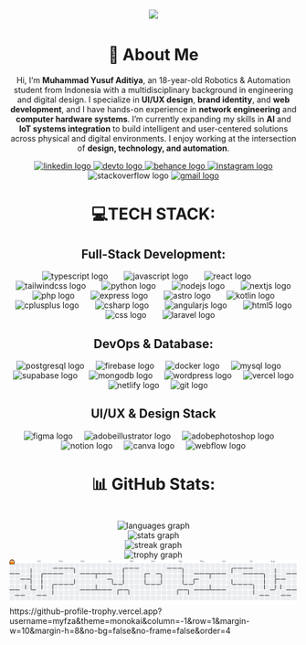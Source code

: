 <h1 align="center">
    <img src="https://readme-typing-svg.herokuapp.com/?font=Righteous&size=35&center=true&vCenter=true&width=500&height=70&duration=4000&lines=Hi+There!+👋;+I'm+Muhammad+Yusuf+!;" />
</h1>

<h1 align="center">💫 About Me</h1>

<p align="center">
Hi, I’m <strong>Muhammad Yusuf Aditiya</strong>, an 18-year-old Robotics & Automation student from Indonesia with a multidisciplinary background in engineering and digital design.  
I specialize in <strong>UI/UX design</strong>, <strong>brand identity</strong>, and <strong>web development</strong>, and I have hands-on experience in <strong>network engineering</strong> and <strong>computer hardware systems</strong>.
I’m currently expanding my skills in <strong>AI</strong> and <strong>IoT systems integration</strong> to build intelligent and user-centered solutions across physical and digital environments.  
I enjoy working at the intersection of <strong>design, technology, and automation</strong>.
</p>

<div align="center">
  <a href="https://www.linkedin.com/in/myfza/" target="_blank">
    <img src="https://img.shields.io/static/v1?message=LinkedIn&logo=linkedin&label=&color=0077B5&logoColor=white&labelColor=&style=for-the-badge" height="25" alt="linkedin logo"  />
  </a>
  <a href="https://dev.to/myfza" target="_blank">
    <img src="https://img.shields.io/static/v1?message=dev.to&logo=dev.to&label=&color=0A0A0A&logoColor=white&labelColor=&style=for-the-badge" height="25" alt="devto logo"  />
  </a>
  <a href="https://www.behance.net/muhammaaditiya3" target="_blank">
    <img src="https://img.shields.io/static/v1?message=Behance&logo=behance&label=&color=1769ff&logoColor=white&labelColor=&style=for-the-badge" height="25" alt="behance logo"  />
  </a>
  <a href="https://www.instagram.com/vizart.in/" target="_blank">
    <img src="https://img.shields.io/static/v1?message=Instagram&logo=instagram&label=&color=E4405F&logoColor=white&labelColor=&style=for-the-badge" height="25" alt="instagram logo"  />
  </a>
  <img src="https://img.shields.io/static/v1?message=Stackoverflow&logo=stackoverflow&label=&color=FE7A16&logoColor=white&labelColor=&style=for-the-badge" height="25" alt="stackoverflow logo"  />
  <a href="vizart.id@gmail.com" target="_blank">
    <img src="https://img.shields.io/static/v1?message=Gmail&logo=gmail&label=&color=D14836&logoColor=white&labelColor=&style=for-the-badge" height="25" alt="gmail logo"  />
  </a>
</div>
<h1 align="center">💻<strong>TECH STACK:</strong></h1>


<h2 align="center">Full-Stack Development:</h2>
<div align="center">
  <img src="https://cdn.jsdelivr.net/gh/devicons/devicon/icons/typescript/typescript-original.svg" height="50" alt="typescript logo"  />
  <img width="20" />
  <img src="https://cdn.jsdelivr.net/gh/devicons/devicon/icons/javascript/javascript-original.svg" height="50" alt="javascript logo"  />
  <img width="20" />
  <img src="https://cdn.jsdelivr.net/gh/devicons/devicon/icons/react/react-original.svg" height="50" alt="react logo"  />
  <img width="20" />
  <img src="https://cdn.simpleicons.org/tailwindcss/06B6D4" height="50" alt="tailwindcss logo"  />
  <img width="20" />
  <img src="https://cdn.jsdelivr.net/gh/devicons/devicon/icons/python/python-original.svg" height="50" alt="python logo"  />
  <img width="20" />
  <img src="https://cdn.jsdelivr.net/gh/devicons/devicon/icons/nodejs/nodejs-original.svg" height="50" alt="nodejs logo"  />
  <img width="20" />
  <img src="https://cdn.jsdelivr.net/gh/devicons/devicon/icons/nextjs/nextjs-original.svg" height="50" alt="nextjs logo"  />
  <img width="20" />
  <img src="https://cdn.simpleicons.org/php/777BB4" height="50" alt="php logo"  />
  <img width="20" />
  <img src="https://cdn.jsdelivr.net/gh/devicons/devicon/icons/express/express-original.svg" height="50" alt="express logo"  />
  <img width="20" />
  <img src="https://cdn.simpleicons.org/astro/FF5D01" height="50" alt="astro logo"  />
  <img width="20" />
  <img src="https://cdn.jsdelivr.net/gh/devicons/devicon/icons/kotlin/kotlin-original.svg" height="50" alt="kotlin logo"  />
  <img width="20" />
  <img src="https://cdn.jsdelivr.net/gh/devicons/devicon/icons/cplusplus/cplusplus-original.svg" height="50" alt="cplusplus logo"  />
  <img width="20" />
  <img src="https://cdn.jsdelivr.net/gh/devicons/devicon/icons/csharp/csharp-original.svg" height="50" alt="csharp logo"  />
  <img width="20" />
  <img src="https://cdn.simpleicons.org/angular/DD0031" height="50" alt="angularjs logo"  />
  <img width="20" />
  <img src="https://cdn.jsdelivr.net/gh/devicons/devicon/icons/html5/html5-original.svg" height="50" alt="html5 logo"  />
  <img width="20" />
  <img src="https://cdn.jsdelivr.net/gh/devicons/devicon/icons/css3/css3-original.svg" height="50" alt="css logo"  />
  <img width="20" />
  <img src="https://cdn.jsdelivr.net/gh/devicons/devicon/icons/laravel/laravel-original.svg" height="50" alt="laravel logo"  />
</div>
</div>


<h2 align="center">DevOps & Database:</h2>
<div align="center">
  <img src="https://cdn.jsdelivr.net/gh/devicons/devicon/icons/postgresql/postgresql-original.svg" height="50" alt="postgresql logo"  />
  <img width="12" />
  <img src="https://cdn.jsdelivr.net/gh/devicons/devicon/icons/firebase/firebase-plain.svg" height="50" alt="firebase logo"  />
  <img width="12" />
  <img src="https://cdn.simpleicons.org/docker/2496ED" height="50" alt="docker logo"  />
  <img width="12" />
  <img src="https://cdn.jsdelivr.net/gh/devicons/devicon/icons/mysql/mysql-original.svg" height="50" alt="mysql logo"  />
  <img width="12" />
  <img src="https://cdn.simpleicons.org/supabase/3ECF8E" height="50" alt="supabase logo"  />
  <img width="12" />
  <img src="https://cdn.jsdelivr.net/gh/devicons/devicon/icons/mongodb/mongodb-original.svg" height="50" alt="mongodb logo"  />
  <img width="12" />
  <img src="https://cdn.simpleicons.org/wordpress/21759B" height="50" alt="wordpress logo"  />
  <img width="12" />
  <img src="https://cdn.simpleicons.org/vercel/000000" height="50" alt="vercel logo"  />
  <img width="12" />
  <img src="https://cdn.simpleicons.org/netlify/00C7B7" height="50" alt="netlify logo"  />
  <img width="12" />
  <img src="https://cdn.jsdelivr.net/gh/devicons/devicon/icons/git/git-original.svg" height="50" alt="git logo"  />
</div>


<h2 align="center">UI/UX & Design Stack</h2>
<div align="center">
  <img src="https://cdn.jsdelivr.net/gh/devicons/devicon/icons/figma/figma-original.svg" height="50" alt="figma logo"  />
  <img width="12" />
  <img src="https://skillicons.dev/icons?i=ai" height="50" alt="adobeillustrator logo"  />
  <img width="12" />
  <img src="https://skillicons.dev/icons?i=ps" height="50" alt="adobephotoshop logo"  />
  <img width="12" />
  <img src="https://cdn.jsdelivr.net/gh/devicons/devicon/icons/notion/notion-original.svg" height="50" alt="notion logo"  />
  <img width="12" />
  <img src="https://cdn.jsdelivr.net/gh/devicons/devicon/icons/canva/canva-original.svg" height="50" alt="canva logo"  />
  <img width="12" />
  <img src="https://skillicons.dev/icons?i=webflow" height="50" alt="webflow logo"  />
</div>


<h1 align="center">📊 GitHub Stats:</h1>
<br clear="both">
<div align="center">
  <img src="https://github-readme-stats.vercel.app/api/top-langs?username=Myfza&locale=en&hide_title=false&layout=compact&card_width=320&langs_count=5&theme=monokai&hide_border=false&order=2" height="150" alt="languages graph" /> <br>
  <img src="https://github-readme-stats.vercel.app/api?username=Myfza&hide_title=false&hide_rank=false&show_icons=true&include_all_commits=true&count_private=true&disable_animations=false&theme=monokai&locale=en&hide_border=false&order=1" height="150" alt="stats graph" /> <br>
  <img src="https://streak-stats.demolab.com?user=Myfza&locale=en&mode=daily&theme=monokai&hide_border=false&border_radius=5&order=3" height="150" alt="streak graph" /> <br>
  <img src="https://github-profile-trophy.vercel.app?username=Myfza&theme=monokai&column=-1&row=1&margin-w=8&margin-h=8&no-bg=false&no-frame=false&order=4" height="150" alt="trophy graph"  />
</div>
<picture>
  <source media="(prefers-color-scheme: dark)" srcset="https://raw.githubusercontent.com/myfza/myfza/output/pacman-contribution-graph-dark.svg">
  <source media="(prefers-color-scheme: light)" srcset="https://raw.githubusercontent.com/myfza/myfza/output/pacman-contribution-graph.svg">
  <img alt="pacman contribution graph" src="https://raw.githubusercontent.com/myfza/myfza/output/pacman-contribution-graph.svg">
</picture>https://github-profile-trophy.vercel.app?username=myfza&theme=monokai&column=-1&row=1&margin-w=10&margin-h=8&no-bg=false&no-frame=false&order=4

